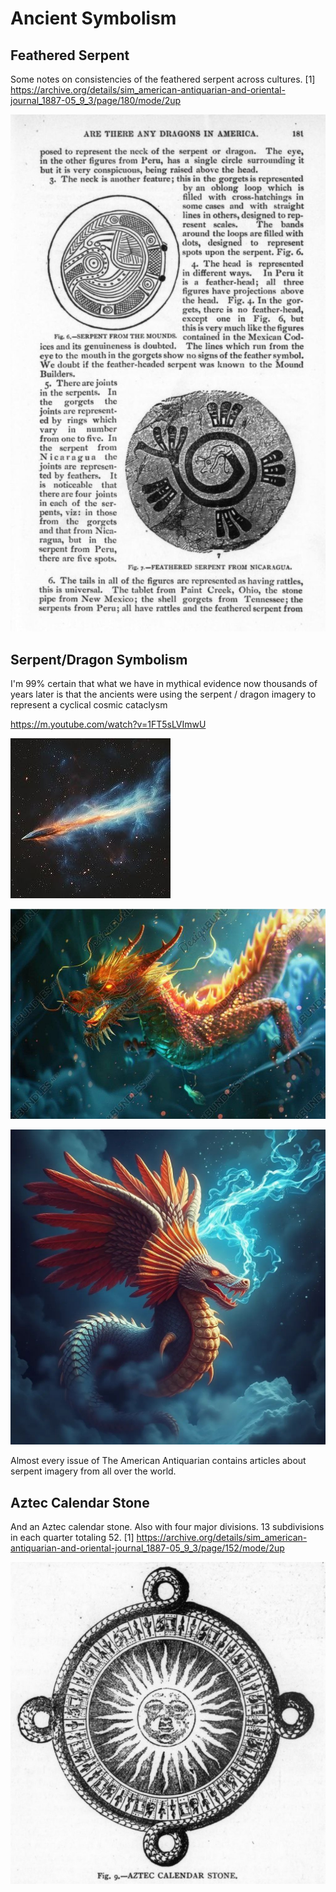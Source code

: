 # Ancient Symbolism

## Feathered Serpent

Some notes on consistencies of the feathered serpent across cultures.
[1] https://archive.org/details/sim_american-antiquarian-and-oriental-journal_1887-05_9_3/page/180/mode/2up

![](img/photo_6137@07-12-2024_19-09-35.jpg)

## Serpent/Dragon Symbolism

I'm 99% certain that what we have in mythical evidence now thousands of years later is that the ancients were using the serpent / dragon imagery to represent a cyclical cosmic cataclysm

https://m.youtube.com/watch?v=1FT5sLVImwU

![](img/photo_6140@07-12-2024_19-28-09.jpg)

![](img/photo_6141@07-12-2024_19-28-10.jpg)

![](img/photo_6142@07-12-2024_19-28-10.jpg)

Almost every issue of The American Antiquarian contains articles about serpent imagery from all over the world.

## Aztec Calendar Stone

And an Aztec calendar stone. Also with four major divisions. 13 subdivisions in each quarter totaling 52.
[1] https://archive.org/details/sim_american-antiquarian-and-oriental-journal_1887-05_9_3/page/152/mode/2up

![](img/photo_6138@07-12-2024_19-11-43.jpg)

